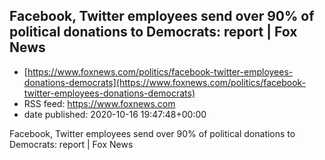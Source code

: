 ## Facebook, Twitter employees send over 90% of political donations to Democrats: report | Fox News
 - [https://www.foxnews.com/politics/facebook-twitter-employees-donations-democrats](https://www.foxnews.com/politics/facebook-twitter-employees-donations-democrats)
 - RSS feed: https://www.foxnews.com
 - date published: 2020-10-16 19:47:48+00:00

Facebook, Twitter employees send over 90% of political donations to Democrats: report | Fox News

